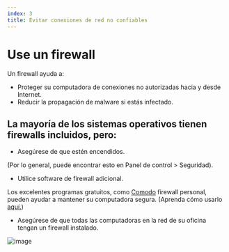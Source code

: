 ```yaml
---
index: 3
title: Evitar conexiones de red no confiables
---
```

# Use un firewall

Un firewall ayuda a:

*   Proteger su computadora de conexiones no autorizadas hacia y desde Internet.
*   Reducir la propagación de malware si estás infectado.

## La mayoría de los sistemas operativos tienen firewalls incluidos, pero:

* Asegúrese de que estén encendidos.

(Por lo general, puede encontrar esto en Panel de control > Seguridad).

* Utilice software de firewall adicional.

Los excelentes programas gratuitos, como [Comodo](https://personalfirewall.comodo.com/free-download.html?track=5560) firewall personal, pueden ayudar a mantener su computadora segura. (Aprenda cómo usarlo [aquí.](Https://securityinabox.org/en/guide/comodo/windows/))

* Asegúrese de que todas las computadoras en la red de su oficina tengan un firewall instalado.

![image](malware_adv3.png)